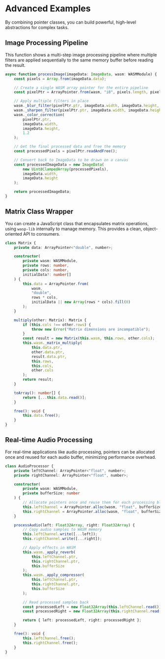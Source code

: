# Advanced Examples

By combining pointer classes, you can build powerful, high-level abstractions
for complex tasks.

## Image Processing Pipeline

This function shows a multi-step image processing pipeline where multiple
filters are applied sequentially to the same memory buffer before reading the
result.

```typescript
async function processImage(imageData: ImageData, wasm: WASMModule) {
    const pixels = Array.from(imageData.data);

    // Create a single WASM array pointer for the entire pipeline
    const pixelPtr = ArrayPointer.from(wasm, "i8", pixels.length, pixels);

    // Apply multiple filters in place
    wasm._blur_filter(pixelPtr.ptr, imageData.width, imageData.height, 3);
    wasm._sharpen_filter(pixelPtr.ptr, imageData.width, imageData.height);
    wasm._color_correction(
        pixelPtr.ptr,
        imageData.width,
        imageData.height,
        1.2
    );

    // Get the final processed data and free the memory
    const processedPixels = pixelPtr.readAndFree();

    // Convert back to ImageData to be drawn on a canvas
    const processedImageData = new ImageData(
        new Uint8ClampedArray(processedPixels),
        imageData.width,
        imageData.height
    );

    return processedImageData;
}
```

## Matrix Class Wrapper

You can create a JavaScript class that encapsulates matrix operations, using
`wasp-lib` internally to manage memory. This provides a clean, object-oriented
API to consumers.

```typescript
class Matrix {
    private data: ArrayPointer<"double", number>;

    constructor(
        private wasm: WASMModule,
        private rows: number,
        private cols: number,
        initialData?: number[]
    ) {
        this.data = ArrayPointer.from(
            wasm,
            "double",
            rows * cols,
            initialData || new Array(rows * cols).fill(0)
        );
    }

    multiply(other: Matrix): Matrix {
        if (this.cols !== other.rows) {
            throw new Error("Matrix dimensions are incompatible");
        }
        const result = new Matrix(this.wasm, this.rows, other.cols);
        this.wasm._matrix_multiply(
            this.data.ptr,
            other.data.ptr,
            result.data.ptr,
            this.rows,
            this.cols,
            other.cols
        );
        return result;
    }

    toArray(): number[] {
        return [...this.data.read()];
    }

    free(): void {
        this.data.free();
    }
}
```

## Real-time Audio Processing

For real-time applications like audio processing, pointers can be allocated once
and reused for each audio buffer, minimizing performance overhead.

```typescript
class AudioProcessor {
    private leftChannel: ArrayPointer<"float", number>;
    private rightChannel: ArrayPointer<"float", number>;

    constructor(
        private wasm: WASMModule,
        private bufferSize: number
    ) {
        // Allocate pointers once and reuse them for each processing block
        this.leftChannel = ArrayPointer.alloc(wasm, "float", bufferSize);
        this.rightChannel = ArrayPointer.alloc(wasm, "float", bufferSize);
    }

    processAudio(left: Float32Array, right: Float32Array) {
        // Copy audio samples to WASM memory
        this.leftChannel.write([...left]);
        this.rightChannel.write([...right]);

        // Apply effects in WASM
        this.wasm._apply_reverb(
            this.leftChannel.ptr,
            this.rightChannel.ptr,
            this.bufferSize
        );
        this.wasm._apply_compressor(
            this.leftChannel.ptr,
            this.rightChannel.ptr,
            this.bufferSize
        );

        // Read processed samples back
        const processedLeft = new Float32Array(this.leftChannel.read());
        const processedRight = new Float32Array(this.rightChannel.read());

        return { left: processedLeft, right: processedRight };
    }

    free(): void {
        this.leftChannel.free();
        this.rightChannel.free();
    }
}
```
